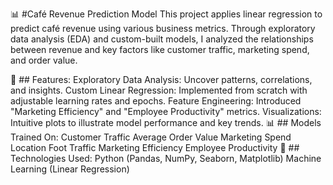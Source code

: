 📊 #Café Revenue Prediction Model
This project applies linear regression to predict café revenue using various business metrics. Through exploratory data analysis (EDA) and custom-built models, I analyzed the relationships between revenue and key factors like customer traffic, marketing spend, and order value.

📌 ## Features:
Exploratory Data Analysis: Uncover patterns, correlations, and insights.
Custom Linear Regression: Implemented from scratch with adjustable learning rates and epochs.
Feature Engineering: Introduced "Marketing Efficiency" and "Employee Productivity" metrics.
Visualizations: Intuitive plots to illustrate model performance and key trends.
📊 ## Models Trained On:
Customer Traffic
Average Order Value
Marketing Spend
Location Foot Traffic
Marketing Efficiency
Employee Productivity
🧰 ## Technologies Used:
Python (Pandas, NumPy, Seaborn, Matplotlib)
Machine Learning (Linear Regression)
